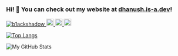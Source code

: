 
<!--
**b1ackshadow/b1ackshadow** is a ✨ _special_ ✨ repository because its `README.md` (this file) appears on your GitHub profile.

Here are some ideas to get you started:

- 🔭 I’m currently working on ...
- 🌱 I’m currently learning ...
- 👯 I’m looking to collaborate on ...
- 🤔 I’m looking for help with ...
- 💬 Ask me about ...
- 📫 How to reach me: ...
- 😄 Pronouns: ...
- ⚡ Fun fact: ...
-->

### Hi! 👋 You can check out my website at [dhanush.is-a.dev](https://dhanush.is-a.dev)!

<p align="left"> 
  <a href="https://github.com/b1ackshadow/b1ackshadow/">
    <img src="https://komarev.com/ghpvc/?username=b1ackshadow" alt="b1ackshadow" />
  </a>
  <a href="http://twitter.com/blackshadoh">
    <img height="20" src="https://img.shields.io/twitter/follow/blackshadoh?label=Twitter&logo=twitter&style=flat" />
  </a>
  <a href="https://github.com/b1ackshadow">
    <img height="20" src="https://img.shields.io/github/followers/b1ackshadow?label=follow&logo=github&style=flat" />
  </a>
  <a href="https://www.reddit.com/user/obamabinladenhiphop">
    <img height="20" src="https://img.shields.io/reddit/user-karma/combined/obamabinladenhiphop?label=Reddit&logo=reddit&style=flat" />
  </a>
  <!-- <a href="https://stackoverflow.com/users/3788603/b1ackshadow">
    <img height="20" src="https://img.shields.io/stackexchange/stackoverflow/r/3788603?label=StackOverflow&logo=stack-overflow&style=flat" />
  </a> -->
</p>


[![Top Langs](https://github-readme-stats.vercel.app/api/top-langs/?username=b1ackshadow&theme=radical&layout=compact)](https://github.com/anuraghazra/github-readme-stats)

![My GitHub Stats](https://github-readme-stats.vercel.app/api?username=b1ackshadow&count_private=true&show_icons=true&theme=radical)


